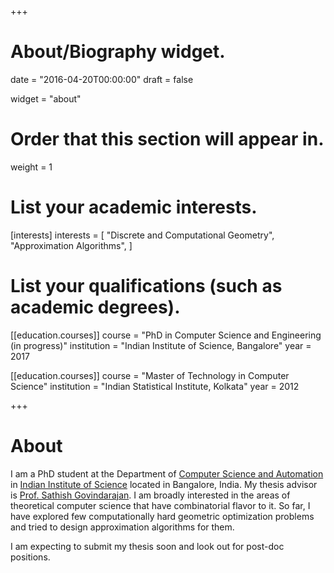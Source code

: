 +++
# About/Biography widget.

date = "2016-04-20T00:00:00"
draft = false

widget = "about"

# Order that this section will appear in.
weight = 1

# List your academic interests.
[interests]
  interests = [
    "Discrete and Computational Geometry",
    "Approximation Algorithms",
  ]

# List your qualifications (such as academic degrees).
[[education.courses]]
  course = "PhD in Computer Science and Engineering (in progress)"
  institution = "Indian Institute of Science, Bangalore"
  year = 2017

[[education.courses]]
  course = "Master of Technology in Computer Science"
  institution = "Indian Statistical Institute, Kolkata"
  year = 2012

 
+++

# About

I am a PhD student at the Department of [Computer Science and Automation](http://www.csa.iisc.ac.in) in [Indian Institute of Science](http://www.iisc.ac.in) located in Bangalore, India. My thesis advisor is [Prof. Sathish Govindarajan](http://drona.csa.iisc.ac.in/~gsat). I am broadly interested in the areas of theoretical computer science that have combinatorial flavor to it. So far, I have explored few computationally hard geometric optimization problems and tried to design approximation algorithms for them.

I am expecting to submit my thesis soon and look out for post-doc positions.
